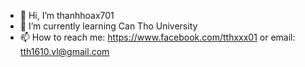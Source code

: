 - 👋 Hi, I’m thanhhoax701
- 🌱 I’m currently learning Can Tho University
- 📫 How to reach me: https://www.facebook.com/tthxxx01 or email: tth1610.vl@gmail.com
